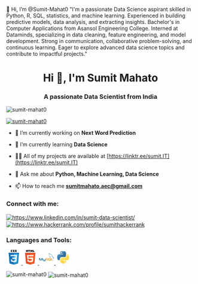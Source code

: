 👋 Hi, I’m @Sumit-Mahat0
"I'm a passionate Data Science aspirant skilled in Python, R, SQL, statistics, and machine learning. 
Experienced in building predictive models, data analysis, and extracting insights. Bachelor's in Computer Applications from Asansol Engineering College. 
Interned at Dataminds, specializing in data cleaning, feature engineering, and model development. 
Strong in communication, collaborative problem-solving, and continuous learning. Eager to explore advanced data science topics and contribute to impactful projects."



<h1 align="center">Hi 👋, I'm Sumit Mahato</h1>
<h3 align="center">A passionate Data Scientist from India</h3>

<p align="left"> <img src="https://komarev.com/ghpvc/?username=sumit-mahat0&label=Profile%20views&color=0e75b6&style=flat" alt="sumit-mahat0" /> </p>

<p align="left"> <a href="https://github.com/ryo-ma/github-profile-trophy"><img src="https://github-profile-trophy.vercel.app/?username=sumit-mahat0" alt="sumit-mahat0" /></a> </p>

- 🔭 I’m currently working on **Next Word Prediction**

- 🌱 I’m currently learning **Data Science**

- 👨‍💻 All of my projects are available at [https://linktr.ee/sumit.IT](https://linktr.ee/sumit.IT)

- 💬 Ask me about **Python, Machine Learning, Data Science**

- 📫 How to reach me **sumitmahato.aec@gmail.com**

<h3 align="left">Connect with me:</h3>
<p align="left">
<a href="https://linkedin.com/in/https://www.linkedin.com/in/sumit-data-scientist/" target="blank"><img align="center" src="https://raw.githubusercontent.com/rahuldkjain/github-profile-readme-generator/master/src/images/icons/Social/linked-in-alt.svg" alt="https://www.linkedin.com/in/sumit-data-scientist/" height="30" width="40" /></a>
<a href="https://www.hackerrank.com/https://www.hackerrank.com/profile/sumithackerrank" target="blank"><img align="center" src="https://raw.githubusercontent.com/rahuldkjain/github-profile-readme-generator/master/src/images/icons/Social/hackerrank.svg" alt="https://www.hackerrank.com/profile/sumithackerrank" height="30" width="40" /></a>
</p>

<h3 align="left">Languages and Tools:</h3>
<p align="left"> <a href="https://www.w3schools.com/css/" target="_blank" rel="noreferrer"> <img src="https://raw.githubusercontent.com/devicons/devicon/master/icons/css3/css3-original-wordmark.svg" alt="css3" width="40" height="40"/> </a> <a href="https://www.w3.org/html/" target="_blank" rel="noreferrer"> <img src="https://raw.githubusercontent.com/devicons/devicon/master/icons/html5/html5-original-wordmark.svg" alt="html5" width="40" height="40"/> </a> <a href="https://www.mysql.com/" target="_blank" rel="noreferrer"> <img src="https://raw.githubusercontent.com/devicons/devicon/master/icons/mysql/mysql-original-wordmark.svg" alt="mysql" width="40" height="40"/> </a> <a href="https://www.python.org" target="_blank" rel="noreferrer"> <img src="https://raw.githubusercontent.com/devicons/devicon/master/icons/python/python-original.svg" alt="python" width="40" height="40"/> </a> </p>

<p><img align="left" src="https://github-readme-stats.vercel.app/api/top-langs?username=sumit-mahat0&show_icons=true&locale=en&layout=compact" alt="sumit-mahat0" /></p>

<p>&nbsp;<img align="center" src="https://github-readme-stats.vercel.app/api?username=sumit-mahat0&show_icons=true&locale=en" alt="sumit-mahat0" /></p>

